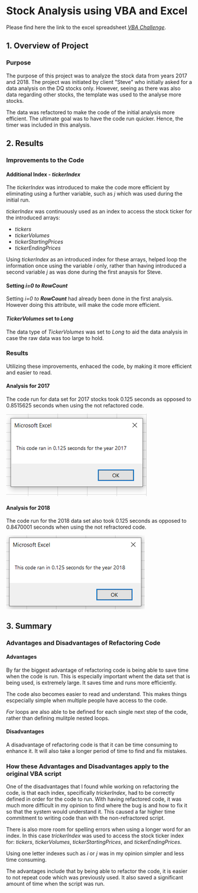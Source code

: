 # Stock Analysis using VBA and Excel 

Please find here the link to the excel spreadsheet [*VBA Challenge*](VBA_Challenge.xlsm.zip).

## 1. Overview of Project

### Purpose
The purpose of this project was to analyze the stock data from years 2017 and 2018. The project was initiated by client "Steve" who initially asked for a data analysis on the DQ stocks only. However, seeing as there was also data regarding other stocks, the template was used to the analyse more stocks. 

The data was refactored to make the code of the initial analysis more efficient. The ultimate goal was to have the code run quicker. Hence, the timer was included in this analysis. 

## 2. Results

### Improvements to the Code 
#### Additional Index - *tickerIndex*
The *tickerIndex* was introduced to make the code more efficient by eliminating using a further variable, such as *j* which was used during the initial run. 

*tickerIndex* was continuously used as an index to access the stock ticker for the introduced arrays:
- *tickers*
- *tickerVolumes*
- *tickerStartingPrices*
- *tickerEndingPrices*

Using *tickerIndex* as an introduced index for these arrays, helped loop the information once using the variable *i* only, rather than having introduced a second variable *j* as was done during the first anaysis for Steve. 

#### Setting *i=0 to __RowCount__* 
Setting *i=0 to __RowCount__* had already been done in the first analysis. However doing this attribute, will make the code more efficient. 

#### *TickerVolumes* set to *Long*
The data type of *TickerVolumes* was set to *Long* to aid the data analysis in case the raw data was too large to hold.

### Results 
Utilizing these improvements, enhaced the code, by making it more efficient and easier to read. 

#### Analysis for 2017
The code run for data set for 2017 stocks took 0.125 seconds as opposed to 0.8515625 seconds when using the not refactored code.

![Time stamp refactored 2017 data](Resources/VBA_Challenge_2017.png)

#### Analysis for 2018 
The code run for the 2018 data set also took 0.125 seconds as opposed to 0.8470001 seconds when using the not refractored code. 

![Time stamp refactored 2018 data](Resources/VBA_Challenge_2018.PNG)

## 3. Summary 

### Advantages and Disadvantages of Refactoring Code
#### Advantages
By far the biggest advantage of refactoring code is being able to save time when the code is run. This is especially important whent the data set that is being used, is extremely large. It saves time and runs more efficiently. 

The code also becomes easier to read and understand. This makes things escpecially simple when multiple people have access to the code. 

*For* loops are also able to be defined for each single next step of the code, rather than defining mulitple nested loops. 

#### Disadvantages
A disadvantage of refactoring code is that it can be time consuming to enhance it. It will also take a longer period of time to find and fix mistakes. 

### How these Advantages and Disadvantages apply to the original VBA script
One of the disadvantages that I found while working on refactoring the code, is that each index, specifically *trickerIndex*, had to be correctly defined in order for the code to run. With having refactored code, it was much more difficult in my opinion to find where the bug is and how to fix it so that the system would understand it. This caused a far higher time commitment to writing code than with the non-refractored script. 

There is also more room for spelling errors when using a longer word for an index. In this case *trickerIndex* was used to access the stock ticker index for: *tickers*, *tickerVolumes*, *tickerStartingPrices*, and *tickerEndingPrices*.

Using one letter indexes such as *i* or *j* was in my opinion simpler and less time consuming. 

The advantages include that by being able to refactor the code, it is easier to not repeat code which was previously used. It also saved a significant amount of time when the script was run. 
